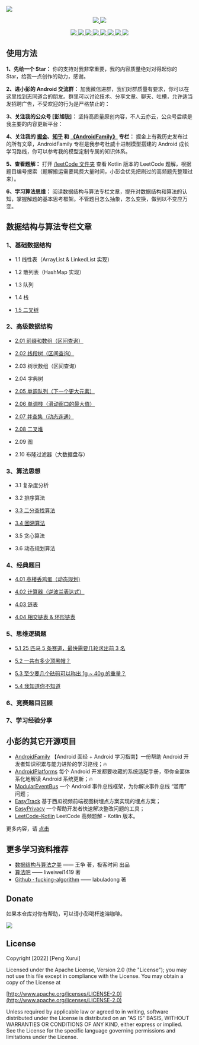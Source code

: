 ![](https://github.com/pengxurui/AndroidFamily/blob/master/images/Android_Banner.png)

<p align='center'>
  <a href="https://www.github.com/pengxurui" target="_blank">
    <img src="https://komarev.com/ghpvc/?username=pengxurui&style=flat&label=👁%20Views">
  </a>
  <a href="https://www.apache.org/licenses/LICENSE-2.0" target="_blank">
    <img src="https://img.shields.io/badge/license-Apache--2.0-informational.svg?style=flat">
  </a>
</p>

<p align='center'>
  <a href="https://www.github.com/pengxurui" target="_blank">
    <img src="https://img.shields.io/badge/作者-@小彭-brightgreen.svg?style=flat&logo=GitHub">
  </a>
  <a href="https://github.com/pengxurui/Android-NoteBook/raw/master/images/搜一搜公众号.png" target="_blank">
    <img src="https://img.shields.io/badge/公众号-彭旭锐-brightgreen.svg?style=flat&logo=WeChat">
  </a>
  <a href="https://juejin.cn/user/1063982987230392" target="_blank">
    <img src="https://img.shields.io/badge/🔥%20juejin-掘金-blue.svg?style=flat">
  </a>
  <a href="https://www.zhihu.com/people/pengxurui" target="_blank">
    <img src="https://img.shields.io/badge/zhihu-知乎-informational.svg?style=flat&logo=Zhihu">
  </a>
  <a href="https://www.toutiao.com/c/user/token/MS4wLjABAAAAbY-k9r66YVymjlqMaaGZJO67hCNYaNGa7PCoisQYmR4" target="_blank">
    <img src="https://img.shields.io/badge/toutiao-头条-red.svg?style=flat">
  </a>
  <a href="https://www.cnblogs.com/pengxurui/" target="_blank">
    <img src="https://img.shields.io/badge/cnblogs-博客园-green.svg?style=flat">
  </a>
  <a href="https://blog.csdn.net/pengxurui?spm=1000.2115.3001.5343" target="_blank">
    <img src="https://img.shields.io/badge/csdn-CSDN-9cf.svg?style=flat">
  </a>
  <a href="" target="_blank">
    <img src="https://img.shields.io/badge/jianshu-简书-orange.svg?style=flat">
  </a>
</p>

## 使用方法

**1、先给一个 Star：** 你的支持对我非常重要，我的内容质量绝对对得起你的 Star，给我一点创作的动力，感谢。

**2、进小彭的 Android 交流群：** 加我微信进群，我们对群质量有要求，你可以在这里找到志同道合的朋友。群里可以讨论技术、分享文章、聊天、吐槽，允许适当发招聘广告，不受欢迎的行为是严格禁止的：

**3、关注我的公众号 [彭旭锐]：** 坚持高质量原创内容，不人云亦云，公众号后续是我主要的内容更新平台：

**4、关注我的 [掘金](https://juejin.cn/user/1063982987230392)、[知乎](https://www.zhihu.com/people/pengxurui) 和 [《AndroidFamily》](https://github.com/pengxurui/AndroidFamily) 专栏：** 掘金上有我历史发布过的所有文章，AndroidFamily 专栏是我参考杜威十进制模型搭建的 Android 成长学习路线，你可以参考我的模型定制专属的知识体系。

**5、查看题解：** 打开 [/leetCode 文件夹](https://github.com/pengxurui/LeetCode-Kotlin/tree/main/leetcode) 查看 Kotlin 版本的 LeetCode 题解，根据题目编号搜索（题解搬运需要耗费大量时间，小彭会优先把刷过的高频题先整理过来）。

**6、学习算法思维：** 阅读数据结构与算法专栏文章，提升对数据结构和算法的认知，掌握解题的基本思考框架。不管题目怎么抽象，怎么变换，做到以不变应万变。

## 数据结构与算法专栏文章

### 1、基础数据结构

- 1.1 线性表（ArrayList & LinkedList 实现）

- 1.2 散列表（HashMap 实现）

- 1.3 队列

- 1.4 栈

- [1.5 二叉树](https://juejin.cn/post/6917131822711341070)

### 2、高级数据结构

- [2.01 前缀和数组（区间查询）](https://juejin.cn/post/6942854967871045639)

- [2.02 线段树（区间查询）](https://juejin.cn/post/6984052900901158943)

- 2.03 树状数组（区间查询）

- 2.04 字典树

- [2.05 单调队列（下一个更大元素）](https://juejin.cn/post/6941726116818190349)

- [2.06 单调栈（滑动窗口的最大值）](https://juejin.cn/post/6941661805278298126)

- [2.07 并查集（动态连通）](https://juejin.cn/post/6875746884397301773)

- [2.08 二叉堆](https://juejin.cn/post/6904691545493274637)

- 2.09 图

- 2.10 布隆过滤器（大数据盘存）

### 3、算法思想

- 3.1 复杂度分析

- 3.2 排序算法

- [3.3 二分查找算法](https://juejin.cn/post/6933241413341708296)

- [3.4 回溯算法](https://juejin.cn/post/6882928981268496398)

- 3.5 贪心算法

- 3.6 动态规划算法

### 4、经典题目

- [4.01 高楼丢鸡蛋（动态规划)](https://juejin.cn/post/6938389793760313375)

- [4.02 计算器（逆波兰表达式）](https://juejin.cn/post/6938387752811495455)

- [4.03 链表](https://juejin.cn/post/6882370280946302983)

- [4.04 相交链表 & 环形链表](https://juejin.cn/post/6881580736428638215)

### 5、思维逻辑题

- [5.1 25 匹马 5 条赛道，最快需要几轮求出前 3 名](https://juejin.cn/post/6903861591188783112)

- [5.2 一共有多少顶黑帽？](https://juejin.cn/post/6903524335193948167)

- [5.3 至少要几个砝码可以称出 1g ~ 40g 的重量？](https://juejin.cn/post/6903460612886495245)

- [5.4 我知道你不知道](https://juejin.cn/post/6902829580013436942)

### 6、竞赛题目回顾



### 7、学习经验分享



## 小彭的其它开源项目

- [AndroidFamily](https://github.com/pengxurui/AndroidFamily) 【Android 面经 + Android 学习指南】一份帮助 Android 开发者知识积累与能力进阶的学习路线；🔥
- [AndroidPlatforms](https://github.com/pengxurui/AndroidPlatforms) 每个 Android 开发都要收藏的系统适配手册，带你全面体系化地解读 Android 系统更新；🔥
- [ModularEventBus](https://github.com/pengxurui/ModularEventBus) 一个 Android 事件总线框架，为你解决事件总线 “滥用” 问题；
- [EasyTrack](https://github.com/pengxurui/EasyTrack) 基于西瓜视频前端视图树埋点方案实现的埋点方案；
- [EasyPrivacy](https://github.com/pengxurui/EasyPrivacy) 一个帮助开发者快速解决整改问题的工具；
- [LeetCode-Kotlin](https://github.com/pengxurui/LeetCode-Kotlin) LeetCode 高频题解 - Kotlin 版本。

更多内容，请 [点击](https://juejin.cn/user/1063982987230392)

## 更多学习资料推荐

- [数据结构与算法之美](https://time.geekbang.org/column/article/67856) —— 王争 著，极客时间 出品
- [算法吧](https://suanfa8.com) —— liweiwei1419 著
- [Github · fucking-algorithm](https://github.com/labuladong/fucking-algorithm) —— labuladong 著

## Donate

如果本仓库对你有帮助，可以请小彭喝杯速溶咖啡。

![](https://github.com/pengxurui/AndroidFamily/blob/master/images/%E8%AF%B7%E5%B0%8F%E5%BD%AD%E5%96%9D%E6%9D%AF%E9%80%9F%E6%BA%B6%E5%92%96%E5%95%A1.png)

## License

Copyright [2022] [Peng Xurui]

Licensed under the Apache License, Version 2.0 (the "License");
you may not use this file except in compliance with the License.
You may obtain a copy of the License at

[http://www.apache.org/licenses/LICENSE-2.0](http://www.apache.org/licenses/LICENSE-2.0)

Unless required by applicable law or agreed to in writing, software
distributed under the License is distributed on an "AS IS" BASIS,
WITHOUT WARRANTIES OR CONDITIONS OF ANY KIND, either express or implied.
See the License for the specific language governing permissions and
limitations under the License.

